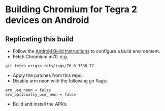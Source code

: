 # Building Chromium for Tegra 2 devices on Android

## Replicating this build

 * Follow the [Android Build Instructions](https://chromium.googlesource.com/chromium/src/+/70.0.3538.77/docs/android_build_instructions.md) to configure a build environment.
 * Fetch Chromium m70.
 e.g.
```
git fetch origin refs/tags/70.0.3538.77
```
 * Apply the patches from this repo.
 * Disable arm neon with the following gn flags:
```
arm_use_neon = false
arm_optionally_use_neon = false
```
 * Build and install the APKs.
